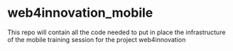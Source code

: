 # web4innovation_mobile
This repo will contain all the code needed to put in place the infrastructure of the mobile training session for the project web4innovation
